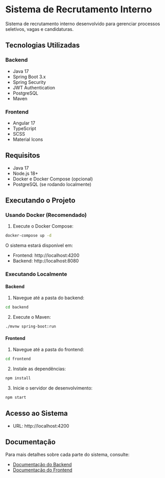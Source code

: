 # Sistema de Recrutamento Interno

Sistema de recrutamento interno desenvolvido para gerenciar processos seletivos, vagas e candidaturas.

## Tecnologias Utilizadas

### Backend
- Java 17
- Spring Boot 3.x
- Spring Security
- JWT Authentication
- PostgreSQL
- Maven

### Frontend
- Angular 17
- TypeScript
- SCSS
- Material Icons

## Requisitos

- Java 17
- Node.js 18+
- Docker e Docker Compose (opcional)
- PostgreSQL (se rodando localmente)

## Executando o Projeto

### Usando Docker (Recomendado)

1. Execute o Docker Compose:
```bash
docker-compose up -d
```

O sistema estará disponível em:
- Frontend: http://localhost:4200
- Backend: http://localhost:8080

### Executando Localmente

#### Backend

1. Navegue até a pasta do backend:
```bash
cd backend
```

2. Execute o Maven:
```bash
./mvnw spring-boot:run
```

#### Frontend

1. Navegue até a pasta do frontend:
```bash
cd frontend
```

2. Instale as dependências:
```bash
npm install
```

3. Inicie o servidor de desenvolvimento:
```bash
npm start
```

## Acesso ao Sistema

- URL: http://localhost:4200

## Documentação

Para mais detalhes sobre cada parte do sistema, consulte:
- [Documentação do Backend](backend/README.md)
- [Documentação do Frontend](frontend/README.md)
